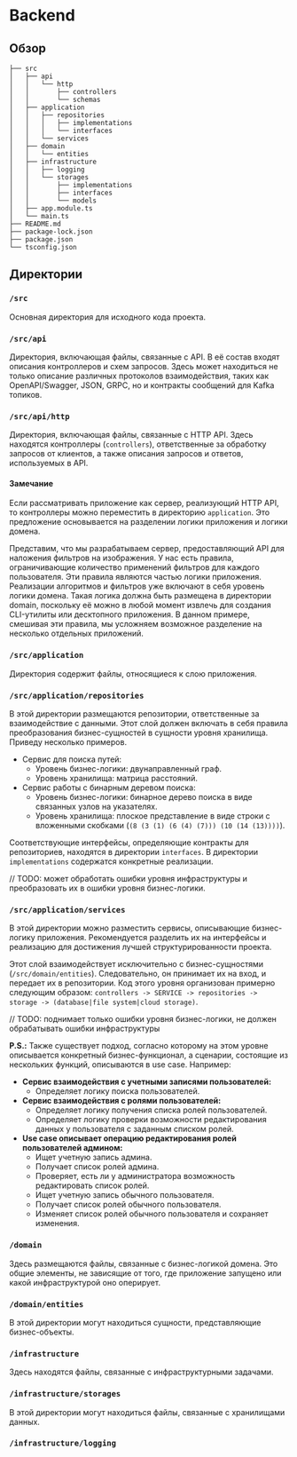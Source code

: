 # Backend

## Обзор

```
├── src
│   ├── api
│   │   └── http
│   │       ├── controllers
│   │       └── schemas
│   ├── application
│   │   ├── repositories
│   │   │   ├── implementations
│   │   │   └── interfaces
│   │   └── services
│   ├── domain
│   │   └── entities
│   ├── infrastructure
│   │   ├── logging
│   │   └── storages
│   │       ├── implementations
│   │       ├── interfaces
│   │       └── models
│   ├── app.module.ts
│   └── main.ts
├── README.md
├── package-lock.json
├── package.json
└── tsconfig.json
```

## Директории

### `/src`

Основная директория для исходного кода проекта.

### `/src/api`

Директория, включающая файлы, связанные с API. В её состав входят описания контроллеров и схем запросов. Здесь может
находиться не только описание различных протоколов взаимодействия, таких как OpenAPI/Swagger, JSON, GRPC,
но и контракты сообщений для Kafka топиков.

### `/src/api/http`

Директория, включающая файлы, связанные с HTTP API. Здесь находятся контроллеры (`controllers`), ответственные за
обработку запросов от клиентов, а также описания запросов и ответов, используемых в API.

#### Замечание

Если рассматривать приложение как сервер, реализующий HTTP API, то контроллеры можно переместить в директорию
`application`. Это предложение основывается на разделении логики приложения и логики домена.

Представим, что мы разрабатываем сервер, предоставляющий API для наложения фильтров на изображения.
У нас есть правила, ограничивающие количество применений фильтров для каждого пользователя. Эти правила являются
частью логики приложения. Реализации алгоритмов и фильтров уже включают в себя уровень логики домена. Такая логика
должна быть размещена в директории domain, поскольку её можно в любой момент извлечь для создания CLI-утилиты или
десктопного приложения. В данном примере, смешивая эти правила, мы усложняем возможное разделение на несколько
отдельных приложений.

### `/src/application`

Директория содержит файлы, относящиеся к слою приложения.

### `/src/application/repositories`

В этой директории размещаются репозитории, ответственные за взаимодействие с данными. Этот слой должен включать в
себя правила преобразования бизнес-сущностей в сущности уровня хранилища. Приведу несколько примеров.

* Сервис для поиска путей:
    * Уровень бизнес-логики: двунаправленный граф.
    * Уровень хранилища: матрица расстояний.
* Сервис работы с бинарным деревом поиска:
    * Уровень бизнес-логики: бинарное дерево поиска в виде связанных узлов на указателях.
    * Уровень хранилища: плоское представление в виде строки с вложенными
      скобками (`(8 (3 (1) (6 (4) (7))) (10 (14 (13))))`).

Соответствующие интерфейсы, определяющие контракты для репозиториев, находятся в директории `interfaces`. В директории
`implementations` содержатся конкретные реализации.

// TODO: может обработать ошибки уровня инфраструктуры и преобразовать их в ошибки уровня бизнес-логики.

### `/src/application/services`

В этой директории можно разместить сервисы, описывающие бизнес-логику приложения. Рекомендуется разделить их на
интерфейсы и реализацию для достижения лучшей структурированности проекта.

Этот слой взаимодействует исключительно с бизнес-сущностями (`/src/domain/entities`). Следовательно, он принимает их
на вход, и передает их в репозитории. Код этого уровня организован примерно следующим
образом: `controllers -> SERVICE -> repositories -> storage -> (database|file system|cloud storage)`.

// TODO: поднимает только ошибки уровня бизнес-логики, не должен обрабатывать ошибки инфраструктуры

**P.S.:** Также существует подход, согласно которому на этом уровне описывается конкретный бизнес-функционал, а
сценарии, состоящие из нескольких функций, описываются в use case. Например:

* **Сервис взаимодействия с учетными записями пользователей:**
    * Определяет логику поиска пользователей.
* **Сервис взаимодействия с ролями пользователей:**
    * Определяет логику получения списка ролей пользователей.
    * Определяет логику проверки возможности редактирования данных у пользователя с заданным списком ролей.
* **Use case описывает операцию редактирования ролей пользователей админом:**
    * Ищет учетную запись админа.
    * Получает список ролей админа.
    * Проверяет, есть ли у администратора возможность редактировать список ролей.
    * Ищет учетную запись обычного пользователя.
    * Получает список ролей обычного пользователя.
    * Изменяет список ролей обычного пользователя и сохраняет изменения.

### `/domain`

Здесь размещаются файлы, связанные с бизнес-логикой домена. Это общие элементы, не зависящие от того, где приложение
запущено или какой инфраструктурой оно оперирует.

### `/domain/entities`

В этой директории могут находиться сущности, представляющие бизнес-объекты.

### `/infrastructure`

Здесь находятся файлы, связанные с инфраструктурными задачами.

### `/infrastructure/storages`

В этой директории могут находиться файлы, связанные с хранилищами данных.

### `/infrastructure/logging`


